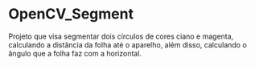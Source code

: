# OpenCV_Segment
Projeto que visa segmentar dois círculos de cores ciano e magenta, calculando a distância da folha até o aparelho, além disso, calculando o ângulo que a folha faz com a horizontal.
